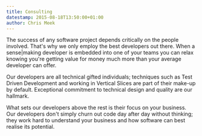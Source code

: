 ```yaml
---
title: Consulting
datestamp: 2015-08-18T13:50:00+01:00
author: Chris Meek
---
```


The success of any software project depends critically on the people involved. That's why we only employ the best developers out there. When a sense|making developer is embedded into one of your teams you can relax knowing you're getting value for money much more than your average developer can offer.

Our developers are all technical gifted individuals; techniques such as Test Driven Development and working in Vertical Slices are part of their make-up by default. Exceptional commitment to technical design and quality are our hallmark.

What sets our developers above the rest is their focus on your business. Our developers don't simply churn out code day after day without thinking; they work hard to understand your business and how software can best realise its potential.
